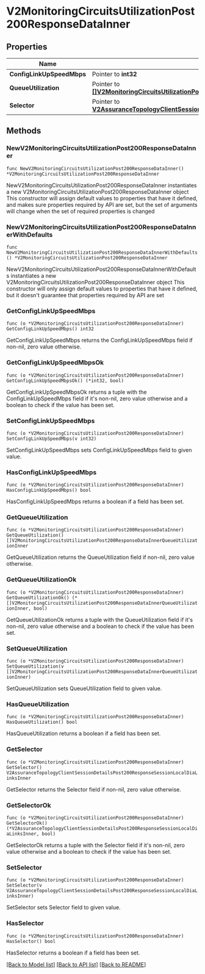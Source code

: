 # V2MonitoringCircuitsUtilizationPost200ResponseDataInner

## Properties

Name | Type | Description | Notes
------------ | ------------- | ------------- | -------------
**ConfigLinkUpSpeedMbps** | Pointer to **int32** |  | [optional] 
**QueueUtilization** | Pointer to [**[]V2MonitoringCircuitsUtilizationPost200ResponseDataInnerQueueUtilizationInner**](V2MonitoringCircuitsUtilizationPost200ResponseDataInnerQueueUtilizationInner.md) |  | [optional] 
**Selector** | Pointer to [**V2AssuranceTopologyClientSessionDetailsPost200ResponseSessionLocalDiaLinksInner**](V2AssuranceTopologyClientSessionDetailsPost200ResponseSessionLocalDiaLinksInner.md) |  | [optional] 

## Methods

### NewV2MonitoringCircuitsUtilizationPost200ResponseDataInner

`func NewV2MonitoringCircuitsUtilizationPost200ResponseDataInner() *V2MonitoringCircuitsUtilizationPost200ResponseDataInner`

NewV2MonitoringCircuitsUtilizationPost200ResponseDataInner instantiates a new V2MonitoringCircuitsUtilizationPost200ResponseDataInner object
This constructor will assign default values to properties that have it defined,
and makes sure properties required by API are set, but the set of arguments
will change when the set of required properties is changed

### NewV2MonitoringCircuitsUtilizationPost200ResponseDataInnerWithDefaults

`func NewV2MonitoringCircuitsUtilizationPost200ResponseDataInnerWithDefaults() *V2MonitoringCircuitsUtilizationPost200ResponseDataInner`

NewV2MonitoringCircuitsUtilizationPost200ResponseDataInnerWithDefaults instantiates a new V2MonitoringCircuitsUtilizationPost200ResponseDataInner object
This constructor will only assign default values to properties that have it defined,
but it doesn't guarantee that properties required by API are set

### GetConfigLinkUpSpeedMbps

`func (o *V2MonitoringCircuitsUtilizationPost200ResponseDataInner) GetConfigLinkUpSpeedMbps() int32`

GetConfigLinkUpSpeedMbps returns the ConfigLinkUpSpeedMbps field if non-nil, zero value otherwise.

### GetConfigLinkUpSpeedMbpsOk

`func (o *V2MonitoringCircuitsUtilizationPost200ResponseDataInner) GetConfigLinkUpSpeedMbpsOk() (*int32, bool)`

GetConfigLinkUpSpeedMbpsOk returns a tuple with the ConfigLinkUpSpeedMbps field if it's non-nil, zero value otherwise
and a boolean to check if the value has been set.

### SetConfigLinkUpSpeedMbps

`func (o *V2MonitoringCircuitsUtilizationPost200ResponseDataInner) SetConfigLinkUpSpeedMbps(v int32)`

SetConfigLinkUpSpeedMbps sets ConfigLinkUpSpeedMbps field to given value.

### HasConfigLinkUpSpeedMbps

`func (o *V2MonitoringCircuitsUtilizationPost200ResponseDataInner) HasConfigLinkUpSpeedMbps() bool`

HasConfigLinkUpSpeedMbps returns a boolean if a field has been set.

### GetQueueUtilization

`func (o *V2MonitoringCircuitsUtilizationPost200ResponseDataInner) GetQueueUtilization() []V2MonitoringCircuitsUtilizationPost200ResponseDataInnerQueueUtilizationInner`

GetQueueUtilization returns the QueueUtilization field if non-nil, zero value otherwise.

### GetQueueUtilizationOk

`func (o *V2MonitoringCircuitsUtilizationPost200ResponseDataInner) GetQueueUtilizationOk() (*[]V2MonitoringCircuitsUtilizationPost200ResponseDataInnerQueueUtilizationInner, bool)`

GetQueueUtilizationOk returns a tuple with the QueueUtilization field if it's non-nil, zero value otherwise
and a boolean to check if the value has been set.

### SetQueueUtilization

`func (o *V2MonitoringCircuitsUtilizationPost200ResponseDataInner) SetQueueUtilization(v []V2MonitoringCircuitsUtilizationPost200ResponseDataInnerQueueUtilizationInner)`

SetQueueUtilization sets QueueUtilization field to given value.

### HasQueueUtilization

`func (o *V2MonitoringCircuitsUtilizationPost200ResponseDataInner) HasQueueUtilization() bool`

HasQueueUtilization returns a boolean if a field has been set.

### GetSelector

`func (o *V2MonitoringCircuitsUtilizationPost200ResponseDataInner) GetSelector() V2AssuranceTopologyClientSessionDetailsPost200ResponseSessionLocalDiaLinksInner`

GetSelector returns the Selector field if non-nil, zero value otherwise.

### GetSelectorOk

`func (o *V2MonitoringCircuitsUtilizationPost200ResponseDataInner) GetSelectorOk() (*V2AssuranceTopologyClientSessionDetailsPost200ResponseSessionLocalDiaLinksInner, bool)`

GetSelectorOk returns a tuple with the Selector field if it's non-nil, zero value otherwise
and a boolean to check if the value has been set.

### SetSelector

`func (o *V2MonitoringCircuitsUtilizationPost200ResponseDataInner) SetSelector(v V2AssuranceTopologyClientSessionDetailsPost200ResponseSessionLocalDiaLinksInner)`

SetSelector sets Selector field to given value.

### HasSelector

`func (o *V2MonitoringCircuitsUtilizationPost200ResponseDataInner) HasSelector() bool`

HasSelector returns a boolean if a field has been set.


[[Back to Model list]](../README.md#documentation-for-models) [[Back to API list]](../README.md#documentation-for-api-endpoints) [[Back to README]](../README.md)


